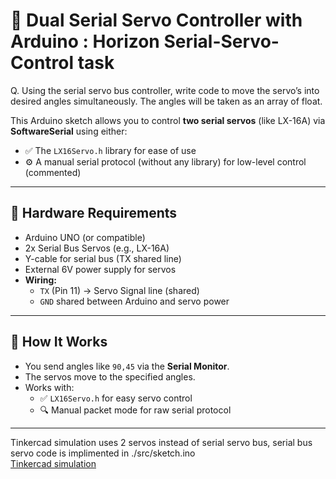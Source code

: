 # 🦾 Dual Serial Servo Controller with Arduino : Horizon Serial-Servo-Control task  
Q. Using the serial servo bus controller, write code to move the servo’s into desired angles simultaneously. The angles will be taken as an array of float.

This Arduino sketch allows you to control **two serial servos** (like LX-16A) via **SoftwareSerial** using either:

- ✅ The `LX16Servo.h` library for ease of use  
- ⚙️ A manual serial protocol (without any library) for low-level control (commented)

---

## 🔧 Hardware Requirements

- Arduino UNO (or compatible)
- 2x Serial Bus Servos (e.g., LX-16A)
- Y-cable for serial bus (TX shared line)
- External 6V power supply for servos
- **Wiring:**
  - `TX` (Pin 11) → Servo Signal line (shared)
  - `GND` shared between Arduino and servo power

---

## 🚀 How It Works

- You send angles like `90,45` via the **Serial Monitor**.
- The servos move to the specified angles.
- Works with:
  - ✅ `LX16Servo.h` for easy servo control
  - 🔍 Manual packet mode for raw serial protocol

---

Tinkercad simulation uses 2 servos instead of serial servo bus, serial bus servo code is implimented in ./src/sketch.ino  
[Tinkercad simulation](https://www.tinkercad.com/things/38gMIGXrHpu-serial-servo-control?sharecode=gLhvVtTy-r7HfV7HfKr7NuRwdmaScRgoO-FOjPSLRkw)
